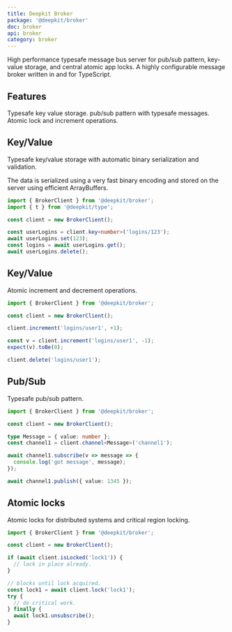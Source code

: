 ```yaml
---
title: Deepkit Broker
package: '@deepkit/broker'
doc: broker
api: broker
category: broker
---
```


<p class="introduction">
    High performance typesafe message bus server for pub/sub pattern, key-value storage, and central atomic app locks. A highly configurable message broker written in and for TypeScript.
</p>

## Features

<div class="app-boxes-small">
    <box title="Key/Value">Typesafe key value storage.</box>
    <box title="Pub/Sub">pub/sub pattern with typesafe messages.</box>
    <box title="Atomic Ops">Atomic lock and increment operations.</box>
</div>

<feature>

## Key/Value

Typesafe key/value storage with automatic binary serialization and validation.

The data is serialized using a very fast binary encoding and stored on the server using efficient ArrayBuffers.

```typescript
import { BrokerClient } from '@deepkit/broker';
import { t } from '@deepkit/type';

const client = new BrokerClient();

const userLogins = client.key<number>('logins/123');
await userLogins.set(123);
const logins = await userLogins.get();
await userLogins.delete();
```

</feature>

<feature class="right">

## Key/Value

Atomic increment and decrement operations.

```typescript
import { BrokerClient } from '@deepkit/broker';

const client = new BrokerClient();

client.increment('logins/user1', +1);

const v = client.increment('logins/user1', -1);
expect(v).toBe(0);

client.delete('logins/user1');
```

</feature>

<feature>

## Pub/Sub

Typesafe pub/sub pattern.

```typescript
import { BrokerClient } from '@deepkit/broker';

const client = new BrokerClient();

type Message = { value: number };
const channel1 = client.channel<Message>('channel1');

await channel1.subscribe(v => message => {
  console.log('got message', message);
});

await channel1.publish({ value: 1345 });
```

</feature>

<feature class="right">

## Atomic locks

Atomic locks for distributed systems and critical region locking.

```typescript
import { BrokerClient } from '@deepkit/broker';

const client = new BrokerClient();

if (await client.isLocked('lock1')) {
  // lock in place already.
}

// blocks until lock acquired.
const lock1 = await client.lock('lock1');
try {
  // do critical work.
} finally {
  await lock1.unsubscribe();
}
```

</feature>
